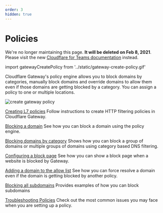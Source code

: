 ```yaml
---
order: 3
hidden: true
---
```


# Policies

<Aside type='warning' header='⚠️ THIS PAGE IS OUTDATED'>

We're no longer maintaining this page. **It will be deleted on Feb 8, 2021**. Please visit the new [Cloudflare for Teams documentation](https://secret.wiki/cloudflare-one/teams-docs-changes) instead.

</Aside>

import gatewayCreatePolicy from '../static/gateway-create-policy.gif'

Cloudflare Gateway's policy engine allows you to block domains by categories, manually block domains and override domains to allow them even if those domains are getting blocked by a category. You can assign a policy to one or multiple locations.

<img src={gatewayCreatePolicy} alt="create gateway policy" />

[Creating L7 policies](/policies/l7-firewall)
Follow instructions to create HTTP filtering policies in Cloudflare Gateway.

[Blocking a domain](/policies/blocking-a-domain)
See how you can block a domain using the policy engine.

[Blocking domains by category](/policies/blocking-domains-by-category)
Shows how you can block a group of domains or multiple groups of domains using category based DNS filtering.

[Configuring a block page](/policies/configure-block-page) See how you can show a block page when a website is blocked by Gateway.

[Adding a domain to the allow list](/policies/adding-a-domain-to-the-allow-list)
See how you can force resolve a domain even if the domain is getting blocked by another policy.

[Blocking all subdomains](/policies/blocking-all-subdomains)
Provides examples of how you can block subdomains

[Troubleshooting Policies](/policies/troubleshooting-policies)
Check out the most common issues you may face when you are setting up a policy.
